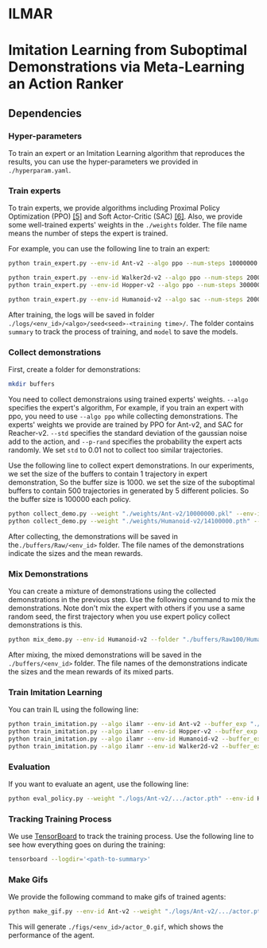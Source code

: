 # ILMAR
# Imitation Learning from Suboptimal Demonstrations via Meta-Learning an Action Ranker

## Dependencies

### Hyper-parameters

To train an expert or an Imitation Learning algorithm that reproduces the results, you can use the hyper-parameters we provided in ` ./hyperparam.yaml`.

### Train experts

To train experts, we provide algorithms including Proximal Policy Optimization (PPO) [[5]](#references) and Soft Actor-Critic (SAC) [[6]](#references). Also, we provide some well-trained experts' weights in the `./weights` folder. The file name means the number of steps the expert is trained. 

For example, you can use the following line to train an expert:

```bash
python train_expert.py --env-id Ant-v2 --algo ppo --num-steps 10000000 --eval-interval 100000 --rollout 10000 --seed 0

python train_expert.py --env-id Walker2d-v2 --algo ppo --num-steps 20000000 --eval-interval 100000 --rollout 10000 --seed 0
python train_expert.py --env-id Hopper-v2 --algo ppo --num-steps 30000000 --eval-interval 100000 --rollout 10000 --seed 0

python train_expert.py --env-id Humanoid-v2 --algo sac --num-steps 20000000 --eval-interval 100000 --rollout 1000000 --seed 0
```

After training, the logs will be saved in folder `./logs/<env_id>/<algo>/seed<seed>-<training time>/`. The folder contains `summary` to track the process of training, and `model` to save the models.

### Collect demonstrations

First, create a folder for demonstrations:

```bash
mkdir buffers
```

You need to collect demonstraions using trained experts' weights.  `--algo` specifies the expert's algorithm, For example, if you train an expert with ppo, you need to use `--algo ppo` while collecting demonstrations. The experts' weights we provide are trained by PPO for Ant-v2, and SAC for Reacher-v2. `--std` specifies the standard deviation of the gaussian noise add to the action, and `--p-rand` specifies the probability the expert acts randomly. We set `std` to $0.01$ not to collect too similar trajectories.

Use the following line to collect expert demonstrations. 
In our experiments, we set the size of the buffers to contain 1 trajectory in expert demonstration, So the buffer size is 1000.
we set the size of the suboptimal buffers to contain 500 trajectories in generated by 5 different policies. So the buffer size is 100000 each policy. 

```bash
python collect_demo.py --weight "./weights/Ant-v2/10000000.pkl" --env-id Ant-v2 --buffer-size 100000 --algo ppo --std 0.01 --p-rand 0 --seed 0
python collect_demo.py --weight "./weights/Humanoid-v2/14100000.pth" --env-id Humanoid-v2 --buffer-size 100000 --algo sac --std 0.01 --p-rand 0.0 --seed 0


```

After collecting, the demonstrations will be saved in the`./buffers/Raw/<env_id>` folder. The file names of the demonstrations indicate the sizes and the mean rewards. 

### Mix Demonstrations

You can create a mixture of demonstrations using the collected demonstrations in the previous step. Use the following command to mix the demonstrations.
Note don't mix the expert with others if you use a same random seed, the first trajectory when you use expert policy collect demonstrations is this.


```bash
python mix_demo.py --env-id Humanoid-v2 --folder "./buffers/Raw100/Humanoid-v2"
```

After mixing, the mixed demonstrations will be saved in the `./buffers/<env_id>` folder. The file names of the demonstrations indicate the sizes and the mean rewards of its mixed parts. 



### Train Imitation Learning

You can train IL using the following line:


```bash
python train_imitation.py --algo ilamr --env-id Ant-v2 --buffer_exp "./buffers_100/Ant-v2/size1000_reward4791.9.pth" --buffer_union "./buffers_100/Ant-v2/size500000_reward_2060.1_2862.87_3641.36_4755.81_793.44.pth" --seed 2026
python train_imitation.py --algo ilamr --env-id Hopper-v2 --buffer_exp "./buffers_100/Hopper-v2/size1000_reward3637.46.pth" --buffer_union "./buffers_100/Hopper-v2/size500000_reward_1918.29_2789.23_3244.98_3635.33_560.29.pth" --seed 2024
python train_imitation.py --algo ilamr --env-id Humanoid-v2 --buffer_exp "./buffers_100/Humanoid-v2/size1000_reward7006.71.pth" --buffer_union "./buffers_100/Humanoid-v2/size500000_reward_2843.49_4327.42_5328.98_5845.06_6845.13.pth" --seed 2022
python train_imitation.py --algo ilamr --env-id Walker2d-v2 --buffer_exp "./buffers_100/Walker2d-v2/size1000_reward4299.35.pth" --buffer_union "./buffers_100/Walker2d-v2/size500000_reward_1418.52_2900.46_3065.32_3703.35_772.6.pth" --seed 2024
```
### Evaluation

If you want to evaluate an agent, use the following line:

```bash
python eval_policy.py --weight "./logs/Ant-v2/.../actor.pth" --env-id Hopper-v2 --algo ilmar --episodes 5 --render --seed 0 --delay 0.02
```

### Tracking Training Process

We use [TensorBoard](https://www.tensorflow.org/tensorboard) to track the training process. Use the following line to see how everything goes on during the training:

```bash
tensorboard --logdir='<path-to-summary>'
```

### Make Gifs

We provide the following command to make gifs of trained agents:

```bash
python make_gif.py --env-id Ant-v2 --weight "./logs/Ant-v2/.../actor.pth" --algo ilmar --episodes 1

```

This will generate `./figs/<env_id>/actor_0.gif`, which shows the performance of the agent.